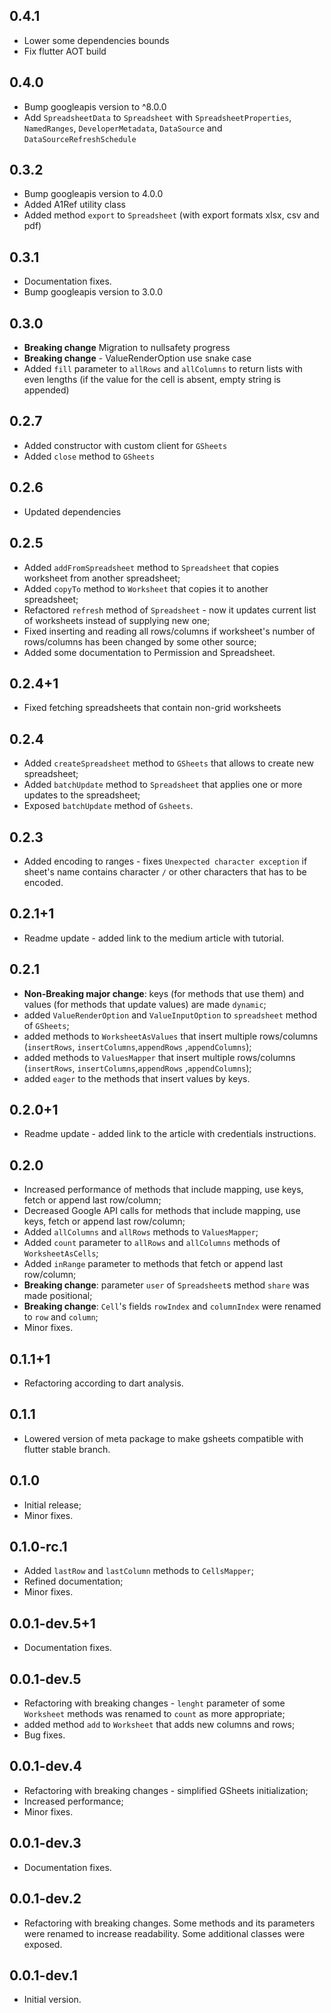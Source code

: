 ## 0.4.1

- Lower some dependencies bounds
- Fix flutter AOT build

## 0.4.0

- Bump googleapis version to ^8.0.0
- Add `SpreadsheetData` to `Spreadsheet` with `SpreadsheetProperties`, `NamedRanges`, `DeveloperMetadata`, `DataSource` and `DataSourceRefreshSchedule`

## 0.3.2

- Bump googleapis version to 4.0.0
- Added A1Ref utility class
- Added method `export` to `Spreadsheet` (with export formats xlsx, csv and pdf)

## 0.3.1

- Documentation fixes.
- Bump googleapis version to 3.0.0

## 0.3.0

- **Breaking change** Migration to nullsafety progress
- **Breaking change** - ValueRenderOption use snake case
- Added `fill` parameter to `allRows` and `allColumns` to return lists with even lengths (if the value for the cell is
  absent, empty string is appended)

## 0.2.7

- Added constructor with custom client for `GSheets`
- Added `close` method to `GSheets`

## 0.2.6

- Updated dependencies

## 0.2.5

- Added `addFromSpreadsheet` method to `Spreadsheet` that copies worksheet from another spreadsheet;
- Added `copyTo` method to `Worksheet` that copies it to another spreadsheet;
- Refactored `refresh` method of `Spreadsheet` - now it updates current list of worksheets instead of supplying new one;
- Fixed inserting and reading all rows/columns if worksheet's number of rows/columns has been changed by some other
  source;
- Added some documentation to Permission and Spreadsheet.

## 0.2.4+1

- Fixed fetching spreadsheets that contain non-grid worksheets

## 0.2.4

- Added `createSpreadsheet` method to `GSheets` that allows to create new spreadsheet;
- Added `batchUpdate` method to `Spreadsheet` that applies one or more updates to the spreadsheet;
- Exposed `batchUpdate` method of `Gsheets`.

## 0.2.3

- Added encoding to ranges - fixes `Unexpected character exception` if sheet's name contains character `/` or other
  characters that has to be encoded.

## 0.2.1+1

- Readme update - added link to the medium article with tutorial.

## 0.2.1

- **Non-Breaking major change**: keys (for methods that use them) and values (for methods that update values) are
  made `dynamic`;
- added `ValueRenderOption` and `ValueInputOption` to `spreadsheet` method of `GSheets`;
- added methods to `WorksheetAsValues` that insert multiple rows/columns (`insertRows`, `insertColumns`,`appendRows`
  ,`appendColumns`);
- added methods to `ValuesMapper` that insert multiple rows/columns (`insertRows`, `insertColumns`,`appendRows`
  ,`appendColumns`);
- added `eager` to the methods that insert values by keys.

## 0.2.0+1

- Readme update - added link to the article with credentials instructions.

## 0.2.0

- Increased performance of methods that include mapping, use keys, fetch or append last row/column;
- Decreased Google API calls for methods that include mapping, use keys, fetch or append last row/column;
- Added `allColumns` and `allRows` methods to `ValuesMapper`;
- Added `count` parameter to `allRows` and `allColumns` methods of `WorksheetAsCells`;
- Added `inRange` parameter to methods that fetch or append last row/column;
- **Breaking change**: parameter `user` of `Spreadsheet`s method `share` was made positional;
- **Breaking change**: `Cell`'s fields `rowIndex` and `columnIndex` were renamed to `row` and `column`;
- Minor fixes.

## 0.1.1+1

- Refactoring according to dart analysis.

## 0.1.1

- Lowered version of meta package to make gsheets compatible with flutter stable branch.

## 0.1.0

- Initial release;
- Minor fixes.

## 0.1.0-rc.1

- Added `lastRow` and `lastColumn` methods to `CellsMapper`;
- Refined documentation;
- Minor fixes.

## 0.0.1-dev.5+1

- Documentation fixes.

## 0.0.1-dev.5

- Refactoring with breaking changes - `lenght` parameter of some `Worksheet` methods was renamed to `count` as more
  appropriate;
- added method `add` to `Worksheet` that adds new columns and rows;
- Bug fixes.

## 0.0.1-dev.4

- Refactoring with breaking changes - simplified GSheets initialization;
- Increased performance;
- Minor fixes.

## 0.0.1-dev.3

- Documentation fixes.

## 0.0.1-dev.2

- Refactoring with breaking changes. Some methods and its parameters were renamed to increase readability. Some
  additional classes were exposed.

## 0.0.1-dev.1

- Initial version.
